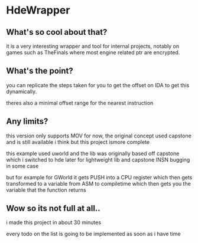 # HdeWrapper

## What's so cool about that?
it is a very interesting wrapper and tool for internal projects, notably on games such as TheFinals where most engine related ptr are encrypted. 

## What's the point?
you can replicate the steps taken for you to get the offset on IDA to get this dynamically.

theres also a minimal offset range for the nearest instruction

## Any limits?
this version only supports MOV for now, the original concept used capstone and is still available i think but this project ismore complete

this example used uworld and the lib was originally based off capstone which i switched to hde later for lightweight lib and capstone INSN bugging in some case

but for example for GWorld it gets PUSH into a CPU register which then gets transformed to a variable from ASM to compiletime which then gets you the variable that the function returns

## Wow so its not full at all..
i made this project in about 30 minutes

every todo on the list is going to be implemented as soon as i have time

